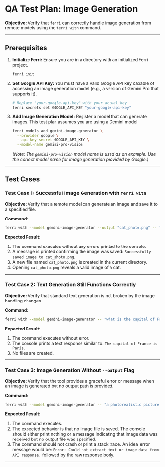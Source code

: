 # QA Test Plan: Image Generation

**Objective:** Verify that `ferri` can correctly handle image generation from remote models using the `ferri with` command.

---

## Prerequisites

1.  **Initialize Ferri:** Ensure you are in a directory with an initialized Ferri project.
    ```bash
    ferri init
    ```

2.  **Set Google API Key:** You must have a valid Google API key capable of accessing an image generation model (e.g., a version of Gemini Pro that supports it).
    ```bash
    # Replace "your-google-api-key" with your actual key
    ferri secrets set GOOGLE_API_KEY "your-google-api-key"
    ```

3.  **Add Image Generation Model:** Register a model that can generate images. This test plan assumes you are using a Gemini model.
    ```bash
    ferri models add gemini-image-generator \
      --provider google \
      --api-key-secret GOOGLE_API_KEY \
      --model-name gemini-pro-vision
    ```
    *(Note: The `gemini-pro-vision` model name is used as an example. Use the correct model name for image generation provided by Google.)*

---

## Test Cases

### Test Case 1: Successful Image Generation with `ferri with`

**Objective:** Verify that a remote model can generate an image and save it to a specified file.

**Command:**
```bash
ferri with --model gemini-image-generator --output "cat_photo.png" -- "a photorealistic picture of a cat"
```

**Expected Result:**
1.  The command executes without any errors printed to the console.
2.  A message is printed confirming the image was saved: `Successfully saved image to cat_photo.png`.
3.  A new file named `cat_photo.png` is created in the current directory.
4.  Opening `cat_photo.png` reveals a valid image of a cat.

---

### Test Case 2: Text Generation Still Functions Correctly

**Objective:** Verify that standard text generation is not broken by the image handling changes.

**Command:**
```bash
ferri with --model gemini-image-generator -- "what is the capital of France?"
```

**Expected Result:**
1.  The command executes without error.
2.  The console prints a text response similar to: `The capital of France is Paris.`
3.  No files are created.

---

### Test Case 3: Image Generation Without `--output` Flag

**Objective:** Verify that the tool provides a graceful error or message when an image is generated but no output path is provided.

**Command:**
```bash
ferri with --model gemini-image-generator -- "a photorealistic picture of a dog"
```

**Expected Result:**
1.  The command executes.
2.  The expected behavior is that no image file is saved. The console should either print nothing or a message indicating that image data was received but no output file was specified.
3.  The command should not crash or print a stack trace. An ideal error message would be: `Error: Could not extract text or image data from API response.` followed by the raw response body.

---

